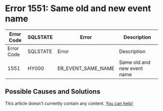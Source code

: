 
# Error 1551: Same old and new event name


| Error Code | SQLSTATE | Error | Description |
| --- | --- | --- | --- |
| Error Code | SQLSTATE | Error | Description |
| 1551 | HY000 | ER_EVENT_SAME_NAME | Same old and new event name |




## Possible Causes and Solutions


This article doesn't currently contain any content. [You can help!](/kb/en/writing-and-editing-knowledge-base-articles/)

